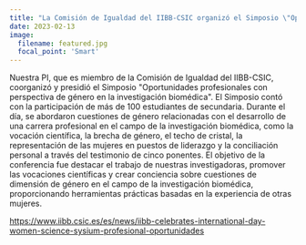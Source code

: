 ```yaml
---
title: "La Comisión de Igualdad del IIBB-CSIC organizó el Simposio \"Oportunidades profesionales con perspectiva de género en la investigación biomédica\""
date: 2023-02-13
image:
  filename: featured.jpg
  focal_point: 'Smart'
---
```


Nuestra PI, que es miembro de la Comisión de Igualdad del IIBB-CSIC, coorganizó y presidió el Simposio "Oportunidades profesionales con perspectiva de género en la investigación biomédica". El Simposio contó con la participación de más de 100 estudiantes de secundaria. Durante el día, se abordaron cuestiones de género relacionadas con el desarrollo de una carrera profesional en el campo de la investigación biomédica, como la vocación científica, la brecha de género, el techo de cristal, la representación de las mujeres en puestos de liderazgo y la conciliación personal a través del testimonio de cinco ponentes. El objetivo de la conferencia fue destacar el trabajo de nuestras investigadoras, promover las vocaciones científicas y crear conciencia sobre cuestiones de dimensión de género en el campo de la investigación biomédica, proporcionando herramientas prácticas basadas en la experiencia de otras mujeres. 

https://www.iibb.csic.es/es/news/iibb-celebrates-international-day-women-science-sysium-profesional-oportunidades 
